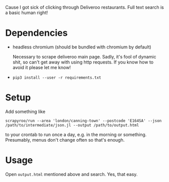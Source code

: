 Cause I got sick of clicking through Deliveroo restaurants. Full text search is a basic human right!

# Dependencies

* headless chromium (should be bundled with chromium by default)
    
    Necessary to scrape deliveroo main page. Sadly, it's fool of dynamic shit, so can't get away with using http requests.
    If you know how to avoid it please let me know!

* `pip3 install --user -r requirements.txt`
    

# Setup

Add something like 

    scrapyroo/run --area 'london/canning-town' --postcode 'E164SA' --json /path/to/intermediate/json.jl --output /path/to/output.html
    
to your crontab to run once a day, e.g. in the morning or something. Presumably, menus don't change often so that's enough.

# Usage

Open `output.html` mentioned above and search. Yes, that easy.
